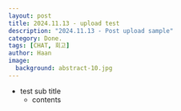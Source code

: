 ```yaml
---
layout: post
title: 2024.11.13 - upload test
description: "2024.11.13 - Post upload sample" 
category: Done.
tags: [CHAT, 회고]
author: Haan
image:
  background: abstract-10.jpg
---
```


* test sub title
  * contents
